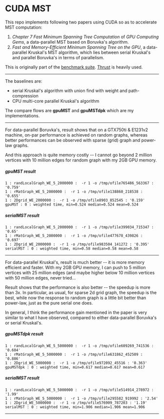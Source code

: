 CUDA MST
========

This repo implements following two papers using CUDA so as to accelerate MST computation:

1. *Chapter 7 Fast Minimum Spanning Tree Computation* of *GPU Computing Gems*, a data-parallel MST based on Boruvka's algorithm.
2. *Fast and Memory-Efficient Minimum Spanning Tree on the GPU*, a data-parallel Kruskal's MST algorithm, which lies between serial Kruskal's and parallel Boruvka's in terms of parallelism.

This is originally part of the [benchmark suite](http://www.cs.cmu.edu/~pbbs/benchmarks.html).
[Thrust](http://thrust.github.io/) is heavily used.

-----

The baselines are:
* serial Kruskal's algorithm with union find with weight and path-compression
* CPU multi-core parallel Kruskal's algorithm

The compare flows are **gpuMST** and **gpuMSTdpk** which are my implementations.

-----

For data-parallel Boruvka's, result shows that on a GTX750ti & E1231v2 machine, 
on-par performance is achieved on random graphs, whereas better performances can be observed with sparse (grid) graph and power-law graphs.

And this approach is quite memory costly -- I cannot go beyond 2 million vertices with 10 million edges for random graph with my 2GB GPU memory.

##### gpuMST result

    1 : randLocalGraph_WE_5_2000000 :  -r 1 -o /tmp/ofile765486_563367 : '0.759'
    1 : rMatGraph_WE_5_2000000 :  -r 1 -o /tmp/ofile138860_218538 : '0.655'
    1 : 2Dgrid_WE_2000000 :  -r 1 -o /tmp/ofile8903_852545 : '0.159'
    gpuMST : 0 : weighted time, min=0.524 median=0.524 mean=0.524


##### serialMST result

    1 : randLocalGraph_WE_5_2000000 :  -r 1 -o /tmp/ofile399034_715347 : '0.65'
    1 : rMatGraph_WE_5_2000000 :  -r 1 -o /tmp/ofile477678_439826 : '0.697'
    1 : 2Dgrid_WE_2000000 :  -r 1 -o /tmp/ofile983504_141272 : '0.395'
    serialMST : 0 : weighted time, min=0.58 median=0.58 mean=0.58

-----

For data-parallel Kruskal's, result is much better -- it is more memory efficient and faster.
With my 2GB GPU memory, I can push to 5 million vertices with 25 million edges (and maybe higher below 10 million vertices with 50 million edges, never tried...

Result shows that the performance is also better -- the speedup is more than 3x.
In particular, as usual, for sparse 2d grid graph, the speedup is the best, while now the response to random graph is a little bit better than power-law, just as the pure serial one does.

In general, I think the performance gain mentioned in the paper is very similar to what I have observed, compared to either data-parallel Boruvka's or serial Kruskal's.

##### gpuMSTdpk result

    1 : randLocalGraph_WE_5_5000000 :  -r 1 -o /tmp/ofile609269_741536 : '0.604'
    1 : rMatGraph_WE_5_5000000 :  -r 1 -o /tmp/ofile631862_452509 : '0.886'
    1 : 2Dgrid_WE_5000000 :  -r 1 -o /tmp/ofile972092_45516 : '0.363'
    gpuMSTdpk : 0 : weighted time, min=0.617 median=0.617 mean=0.617

##### serialMST result
    1 : randLocalGraph_WE_5_5000000 :  -r 1 -o /tmp/ofile514914_278972 : '1.99'
    1 : rMatGraph_WE_5_5000000 :  -r 1 -o /tmp/ofile295582_919992 : '2.54'
    1 : 2Dgrid_WE_5000000 :  -r 1 -o /tmp/ofile576909_787203 : '1.19'
    serialMST : 0 : weighted time, min=1.906 median=1.906 mean=1.906

-----

